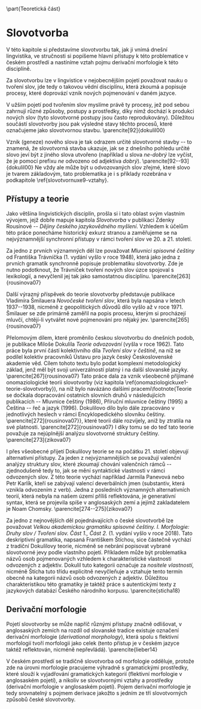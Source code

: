 \part{Teoretická část}

# Slovotvorba

V této kapitole si představíme slovotvorbu tak, jak ji vnímá dnešní lingvistika, ve stručnosti si popíšeme hlavní přístupy k této problematice v českém prostředí a nastíníme vztah pojmu derivační morfologie k této disciplíně.

Za slovotvorbu lze v lingvistice v nejobecnějším pojetí považovat nauku o tvoření slov, jde tedy o takovou vědní disciplínu, která zkoumá a popisuje procesy, které doprovází vznik nových pojmenování v daném jazyce.

V užším pojetí pod tvořením slov myslíme právě ty procesy, jež pod sebou zahrnují různé způsoby, postupy a prostředky, díky nimž dochází k produkci nových slov (tyto slovotvorné postupy jsou často reprodukovány). Důležitou součástí slovotvorby jsou pak výsledné stavy těchto procesů, které označujeme jako slovotvornou stavbu.  \parencite[92]{dokulil00}

Vznik (geneze) nového slova je tak odrazem určité slovotvorné stavby -- to znamená, že slovotvorná stavba ukazuje, jak se z dnešního pohledu určité slovo jeví být z jiného slova utvořeno (například u slova *ne-dobrý* lze vyčíst, že je pomocí prefixu *ne* odvozeno od adjektiva *dobrý*). \parencite[92--93]{dokulil00} Ne vždy ale může být u odvozovaných slov zřejmé, které slovo je tvarem základovým, tato problematika je i s příklady rozebrána v podkapitole \ref{slovotvornuxe9-vztahy}.

## Přístupy a teorie

Jako většina lingvistických disciplín, prošla si i tato oblast svým vlastním vývojem, jejž dobře mapuje kapitola *Slovotvorba* v publikaci Zdenky Rousínové -- *Dějiny českého jazykovědného myšlení*. Vzhledem k účelům této práce ponecháme historický exkurz stranou a zaměřujeme se na nejvýznamnější synchronní přístupy v rámci tvoření slov ve 20. a 21. století.

Za jedno z prvních významných děl lze považovat *Mluvnici spisovné češtiny* od Františka Trávníčka (1. vydání vyšlo v roce 1948), která jako jedna z prvních gramatik synchronně popisuje problematiku slovotvorby. Zde je nutno podotknout, že Trávníček tvoření nových slov úzce spojoval s lexikologií, a nevyčlenil jej tak jako samostatnou disciplínu. \parencite[263]{rousinova07}

Další výrazný příspěvek do teorie slovotvorby představuje publikace Vladimíra Šmilauera *Novočeské tvoření slov*, která byla napsána v letech 1937--1938, nicméně z geopolitických důvodů dílo vyšlo až v roce 1971. Šmilauer se zde primárně zaměřil na popis procesu, kterým si procházejí mluvčí, chtějí-li vytvářet nové pojmenování pro nějaký jev. \parencite[265]{rousinova07}

Přelomovým dílem, které proměnilo českou slovotvorbu do dnešních podob, je publikace Miloše Dokulila *Teorie odvozování* (vyšla v roce 1962). Tato práce byla první částí kolektivního díla *Tvoření slov v češtině*, na níž se podílel kolektiv pracovníků Ústavu pro jazyk český Československé akademie věd. Cílem tohoto textu bylo podat komplexní metodologický základ, jenž měl být svoji univerzálností platný i na další slovanské jazyky. \parencite[267]{rousinova07} Tato práce dala za vznik všeobecně přijímané onomaziologické teorii slovotvorby (viz kapitola \ref{onomaziologickuxe1-teorie-slovotvorby}), na níž bylo navázáno dalšími pracemi\footnote{Teorie se dočkala dopracování ostatních slovních druhů v následujících publikacích -- Mluvnice češtiny (1986), Příruční mluvnice češtiny (1995) a Čeština -- řeč a jazyk (1996). Dokulilovo dílo bylo dále zpracováno v jednotlivých heslech v rámci Encyklopedického slovníku češtiny. \parencite[272]{rousinova07}}, které teorii dále rozvíjely, aniž by ztratila na své platnosti. \parencite[272]{rousinova07} I díky tomu se do teď tato teorie považuje za nejúplnější analýzu slovotvorné struktury češtiny. \parencite[273]{zikova07}

I přes všeobecné přijetí Dokulilovy teorie se na počátku 21. století objevují alternativní přístupy. Za jeden z nejvýznamnějších se považují valenční analýzy struktury slov, které zkoumají chování valenčních rámců -- zjednodušeně tedy to, jak se mění syntaktické vlastnosti v rámci odvozených slov. Z této teorie vychází například Jarmila Panevová nebo Petr Karlík, kteří se zabývají valencí deverbálních jmen (substantiv, která vznikla odvozením z verb). Jedna z posledních významných alternativních teorií, která nebyla na našem území příliš reflektována, je generativní syntax, která se projevila spíše v anglosaských zemí a jejímž zakladatelem je Noam Chomsky.  \parencite[274--275]{zikova07}

Za jedno z nejnovějších děl pojednávajících o české slovotvorbě lze považovat *Velkou akademickou gramatiku spisovné češtiny. I. Morfologie: Druhy slov / Tvoření slov. Část 1., Část 2.* (1. vydání vyšlo v roce 2018). Tato deskriptivní gramatika, napsaná Františkem Štíchou, sice částečně vychází z tradiční Dokulilovy teorie, nicméně se nebrání popisovat vybrané slovotvorné jevy podle vlastního pojetí. Příkladem může být problematika názvů osob pojmenovaných vzhledem k charakteristické vlastnosti odvozených z adjektiv. Dokulil tuto kategorii označuje za *nositele vlastností*, nicméně Štícha tuto třídu explicitně nevyčleňuje a vztahuje tento termín obecně na kategorii názvů osob odvozených z adjektiv. Důležitou charakteristikou této gramatiky je taktéž práce s autentickými texty z jazykových databází Českého národního korpusu. \parencite{sticha18}

## Derivační morfologie

Pojetí slovotvorby se může napříč různými přístupy značně odlišovat, v anglosaských zemích na rozdíl od slovanské tradice existuje označení derivační morfologie (*derivational morphology*), která spolu s flektivní morfologií tvoří morfologii jako celek (tento přístup je v českém jazyce taktéž reflektován, nicméně nepřevládá). \parencite{lieber14}

V českém prostředí se tradičně slovotvorba od morfologie odděluje, protože zde na úrovni morfologie pracujeme výhradně s gramatickými prostředky, které slouží k vyjadřování gramatických kategorií (flektivní morfologie v anglosaském pojetí), a nikoliv se slovotvornými vztahy a prostředky (derivační morfologie v anglosaském pojetí). Pojem derivační morfologie je tedy srovnatelný s pojmem derivace jakožto s jedním ze tří slovotvorných způsobů české slovotvorby.